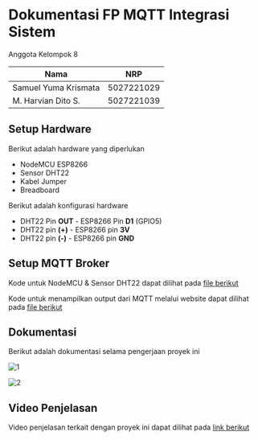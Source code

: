 # Dokumentasi FP MQTT Integrasi Sistem

Anggota Kelompok 8

| Nama                 | NRP        |
| -------------------- | ---------- |
| Samuel Yuma Krismata | 5027221029 |
| M. Harvian Dito S.   | 5027221039 |

## Setup Hardware

Berikut adalah hardware yang diperlukan

-   NodeMCU ESP8266
-   Sensor DHT22
-   Kabel Jumper
-   Breadboard

Berikut adalah konfigurasi hardware

-   DHT22 Pin **OUT** - ESP8266 Pin **D1** (GPIO5)
-   DHT22 pin **(+)** - ESP8266 pin **3V**
-   DHT22 pin **(-)** - ESP8266 pin **GND**

## Setup MQTT Broker

Kode untuk NodeMCU & Sensor DHT22 dapat dilihat pada [file berikut](./src/MQTT.ino)

Kode untuk menampilkan output dari MQTT melalui website dapat dilihat pada [file berikut](./src/index.html)

## Dokumentasi

Berikut adalah dokumentasi selama pengerjaan proyek ini

![1](https://github.com/harvdt/Project-FP-MQTT-Integrasi_Sistem/assets/118542326/78f7f947-d4e8-4cd7-b48a-8da8ad2df23c)

![2](https://github.com/harvdt/Project-FP-MQTT-Integrasi_Sistem/assets/118542326/da5fed03-2271-4312-b2e9-ecbce00e513e)

## Video Penjelasan

Video penjelasan terkait dengan proyek ini dapat dilihat pada [link berikut](https://youtu.be/8HK9N1a3S1U)
